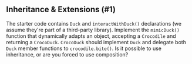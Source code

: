 ## Inheritance & Extensions (#1)

The starter code contains `Duck` and `interactWithDuck()` declarations (we
assume they're part of a third-party library). Implement the `mimicDuck()`
function that dynamically adapts an object, accepting a `Crocodile` and
returning a `CrocoDuck`. `CrocoDuck` should implement `Duck` and
delegate both `Duck` member functions to `crocodile.bite()`. Is it possible to
use inheritance, or are you forced to use composition?
